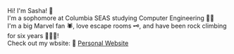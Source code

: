 Hi! I'm Sasha! 👋  
I'm a sophomore at Columbia SEAS studying Computer Engineering 👩‍💻  
I'm a big Marvel fan 🕷, love escape rooms 🗝️, and have been rock climbing for six years 🧗🏻‍♀️!  
Check out my wbsite: 🔗 [Personal Website](https://sites.google.com/view/sashaisler/home)
